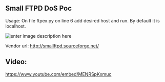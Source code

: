 
## Small FTPD DoS Poc

Usage:
On file ftpex.ру on line 6 add desired host and run. By default it is localhost.




![enter image description here](https://raw.githubusercontent.com/vulnz/ftpex/master/ftpex.png)

Vendor url:
http://smallftpd.sourceforge.net/

## Video:
https://www.youtube.com/embed/MENRSpKxmuc

